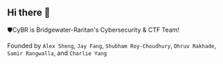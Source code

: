 ## Hi there 👋

🛡️CyBR is Bridgewater-Raritan's Cybersecurity & CTF Team!

Founded by `Alex Sheng`, `Jay Fang`, `Shubham Roy-Choudhury`, `Dhruv Rakhade`, `Samir Rangwalla`, and `Charlie Yang`

<!-- ✨ Bridgewater-Raritan-Cybersecurity/.github is a special repository: this README.md will appear on your public organization profile, visible to anyone.
 -->
